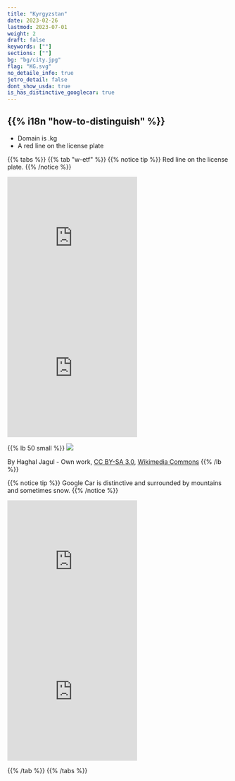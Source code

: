 ```yaml
---
title: "Kyrgyzstan"
date: 2023-02-26
lastmod: 2023-07-01
weight: 2
draft: false
keywords: [""]
sections: [""]
bg: "bg/city.jpg"
flag: "KG.svg"
no_detaile_info: true
jetro_detail: false
dont_show_usda: true
is_has_distinctive_googlecar: true
---
```


<div class="main-desciption country-description">
    <h2 class="section-title">{{% i18n "how-to-distinguish" %}}</h2>
    <ul class="rule-list">
        <li>Domain is <span class="quiz">.kg</span></li>
        <li>A <span class="quiz">red</span> line on the license plate</li>
    </ul>
</div>


{{% tabs %}}
{{% tab "w-etf" %}}
{{% notice tip %}}
Red line on the license plate.
{{% /notice %}}
<div class="googlemap-if">
<iframe src="https://www.google.com/maps/embed?pb=!4v1682022573057!6m8!1m7!1sYAN0qakLuNXnccDyczr5ow!2m2!1d42.05071604401322!2d75.68110216519702!3f348.3846244306702!4f-19.363391412491637!5f3.325193203789971" width="295" height="295" style="border:0;" allowfullscreen="" loading="lazy" referrerpolicy="no-referrer-when-downgrade"></iframe>
<iframe src="https://www.google.com/maps/embed?pb=!4v1682022608842!6m8!1m7!1s_LISRlRPfVD0tHi1i1l2qQ!2m2!1d42.489503385871!2d78.3911591409626!3f341.1949011294288!4f-14.679270534805795!5f3.325193203789971" width="295" height="295" style="border:0;" allowfullscreen="" loading="lazy" referrerpolicy="no-referrer-when-downgrade"></iframe>
</div>

{{% lb 50 small %}}
![](/rule/asia/kyrgyzstan/2023-04-21-05-32-05.png)

By Haghal Jagul - Own work, <a href="https://creativecommons.org/licenses/by-sa/3.0/deed.ja">CC BY-SA 3.0</a>, <a href="https://commons.wikimedia.org/w/index.php?curid=25097857">Wikimedia Commons</a>
{{% /lb %}}

{{% notice tip %}}
Google Car is distinctive and surrounded by mountains and sometimes snow.
{{% /notice %}}
<div class="googlemap-if">
<iframe src="https://www.google.com/maps/embed?pb=!4v1682022445489!6m8!1m7!1sC-mhk4-0_HfoO4jKDMc5UA!2m2!1d42.33284933078447!2d73.81670557177138!3f356.02701359632573!4f-89!5f0.7820865974627469" width="295" height="295" style="border:0;" allowfullscreen="" loading="lazy" referrerpolicy="no-referrer-when-downgrade"></iframe>
<iframe src="https://www.google.com/maps/embed?pb=!4v1682022493009!6m8!1m7!1sKBMjWOzNvv8Lp7XEiPlZHA!2m2!1d42.33294198174527!2d73.81670216124844!3f359.6286987623686!4f-44.63954747174453!5f1.639202319937295" width="295" height="295" style="border:0;" allowfullscreen="" loading="lazy" referrerpolicy="no-referrer-when-downgrade"></iframe>
</div>

{{% /tab %}}
{{% /tabs %}}